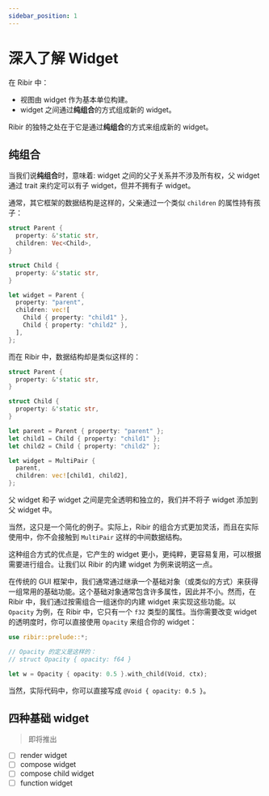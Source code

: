 ```yaml
---
sidebar_position: 1
---
```


# 深入了解 Widget


在 Ribir 中：

- 视图由 widget 作为基本单位构建。
- widget 之间通过**纯组合**的方式组成新的 widget。

 Ribir 的独特之处在于它是通过**纯组合**的方式来组成新的 widget。

## 纯组合

当我们说**纯组合**时，意味着: widget 之间的父子关系并不涉及所有权，父 widget 通过 trait 来约定可以有子 widget，但并不拥有子 widget。

通常，其它框架的数据结构是这样的，父亲通过一个类似 `children` 的属性持有孩子：

```rust
struct Parent {
  property: &'static str,
  children: Vec<Child>,
}

struct Child {
  property: &'static str,
}

let widget = Parent {
  property: "parent",
  children: vec![
    Child { property: "child1" },
    Child { property: "child2" },
  ],
};
```

而在 Ribir 中，数据结构却是类似这样的：

```rust ignore
struct Parent {
  property: &'static str,
}

struct Child {
  property: &'static str,
}

let parent = Parent { property: "parent" };
let child1 = Child { property: "child1" };
let child2 = Child { property: "child2" };

let widget = MultiPair {
  parent,
  children: vec![child1, child2],
};
```

父 widget 和子 widget 之间是完全透明和独立的，我们并不将子 widget 添加到父 widget 中。

当然，这只是一个简化的例子。实际上，Ribir 的组合方式更加灵活，而且在实际使用中，你不会接触到 `MultiPair` 这样的中间数据结构。

这种组合方式的优点是，它产生的 widget 更小，更纯粹，更容易复用，可以根据需要进行组合。让我们以 Ribir 的内建 widget 为例来说明这一点。

在传统的 GUI 框架中，我们通常通过继承一个基础对象（或类似的方式）来获得一组常用的基础功能。这个基础对象通常包含许多属性，因此并不小。然而，在 Ribir 中，我们通过按需组合一组迷你的内建 widget 来实现这些功能。以 `Opacity` 为例，在 Ribir 中，它只有一个 `f32` 类型的属性。当你需要改变 widget 的透明度时，你可以直接使用 `Opacity` 来组合你的 widget：

```rust ignore
use ribir::prelude::*;

// Opacity 的定义是这样的：
// struct Opacity { opacity: f64 }

let w = Opacity { opacity: 0.5 }.with_child(Void, ctx);
```

当然，实际代码中，你可以直接写成 `@Void { opacity: 0.5 }`。


## 四种基础 widget

> 即将推出

- [ ] render widget
- [ ] compose widget
- [ ] compose child widget
- [ ] function widget 
